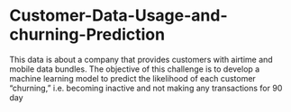 # Customer-Data-Usage-and-churning-Prediction
This data is about a company that provides customers with airtime and mobile data bundles. The objective of this challenge is to develop a machine learning model to predict the likelihood of each customer “churning,” i.e. becoming inactive and not making any transactions for 90 day
